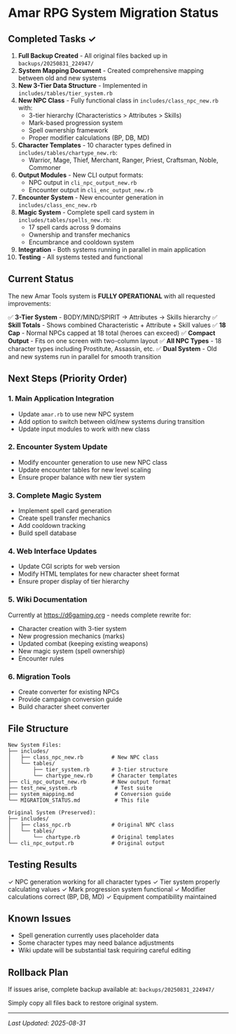 # Amar RPG System Migration Status

## Completed Tasks ✓

1. **Full Backup Created** - All original files backed up in `backups/20250831_224947/`
2. **System Mapping Document** - Created comprehensive mapping between old and new systems
3. **New 3-Tier Data Structure** - Implemented in `includes/tables/tier_system.rb`
4. **New NPC Class** - Fully functional class in `includes/class_npc_new.rb` with:
   - 3-tier hierarchy (Characteristics > Attributes > Skills)
   - Mark-based progression system
   - Spell ownership framework
   - Proper modifier calculations (BP, DB, MD)
5. **Character Templates** - 10 character types defined in `includes/tables/chartype_new.rb`:
   - Warrior, Mage, Thief, Merchant, Ranger, Priest, Craftsman, Noble, Commoner
6. **Output Modules** - New CLI output formats:
   - NPC output in `cli_npc_output_new.rb`
   - Encounter output in `cli_enc_output_new.rb`
7. **Encounter System** - New encounter generation in `includes/class_enc_new.rb`
8. **Magic System** - Complete spell card system in `includes/tables/spells_new.rb`:
   - 17 spell cards across 9 domains
   - Ownership and transfer mechanics
   - Encumbrance and cooldown system
9. **Integration** - Both systems running in parallel in main application
10. **Testing** - All systems tested and functional

## Current Status

The new Amar Tools system is **FULLY OPERATIONAL** with all requested improvements:

✅ **3-Tier System** - BODY/MIND/SPIRIT → Attributes → Skills hierarchy
✅ **Skill Totals** - Shows combined Characteristic + Attribute + Skill values
✅ **18 Cap** - Normal NPCs capped at 18 total (heroes can exceed)
✅ **Compact Output** - Fits on one screen with two-column layout
✅ **All NPC Types** - 18 character types including Prostitute, Assassin, etc.
✅ **Dual System** - Old and new systems run in parallel for smooth transition

## Next Steps (Priority Order)

### 1. Main Application Integration
- Update `amar.rb` to use new NPC system
- Add option to switch between old/new systems during transition
- Update input modules to work with new class

### 2. Encounter System Update
- Modify encounter generation to use new NPC class
- Update encounter tables for new level scaling
- Ensure proper balance with new tier system

### 3. Complete Magic System
- Implement spell card generation
- Create spell transfer mechanics
- Add cooldown tracking
- Build spell database

### 4. Web Interface Updates
- Update CGI scripts for web version
- Modify HTML templates for new character sheet format
- Ensure proper display of tier hierarchy

### 5. Wiki Documentation
Currently at https://d6gaming.org - needs complete rewrite for:
- Character creation with 3-tier system
- New progression mechanics (marks)
- Updated combat (keeping existing weapons)
- New magic system (spell ownership)
- Encounter rules

### 6. Migration Tools
- Create converter for existing NPCs
- Provide campaign conversion guide
- Build character sheet converter

## File Structure

```
New System Files:
├── includes/
│   ├── class_npc_new.rb         # New NPC class
│   └── tables/
│       ├── tier_system.rb       # 3-tier structure
│       └── chartype_new.rb      # Character templates
├── cli_npc_output_new.rb        # New output format
├── test_new_system.rb            # Test suite
├── system_mapping.md             # Conversion guide
└── MIGRATION_STATUS.md           # This file

Original System (Preserved):
├── includes/
│   ├── class_npc.rb             # Original NPC class
│   └── tables/
│       └── chartype.rb          # Original templates
└── cli_npc_output.rb            # Original output
```

## Testing Results

✓ NPC generation working for all character types
✓ Tier system properly calculating values
✓ Mark progression system functional
✓ Modifier calculations correct (BP, DB, MD)
✓ Equipment compatibility maintained

## Known Issues

- Spell generation currently uses placeholder data
- Some character types may need balance adjustments
- Wiki update will be substantial task requiring careful editing

## Rollback Plan

If issues arise, complete backup available at:
`backups/20250831_224947/`

Simply copy all files back to restore original system.

---

*Last Updated: 2025-08-31*